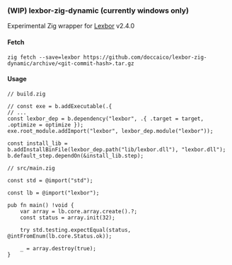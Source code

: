 ### (WIP) lexbor-zig-dynamic (currently windows only)
Experimental Zig wrapper for [Lexbor](https://github.com/lexbor/lexbor/) v2.4.0

#### Fetch
```
zig fetch --save=lexbor https://github.com/doccaico/lexbor-zig-dynamic/archive/<git-commit-hash>.tar.gz
```

#### Usage
```zig
// build.zig

// const exe = b.addExecutable(.{
// ...
const lexbor_dep = b.dependency("lexbor", .{ .target = target, .optimize = optimize });
exe.root_module.addImport("lexbor", lexbor_dep.module("lexbor"));

const install_lib = b.addInstallBinFile(lexbor_dep.path("lib/lexbor.dll"), "lexbor.dll");
b.default_step.dependOn(&install_lib.step);

// src/main.zig

const std = @import("std");

const lb = @import("lexbor");

pub fn main() !void {
    var array = lb.core.array.create().?;
    const status = array.init(32);

    try std.testing.expectEqual(status, @intFromEnum(lb.core.Status.ok));

    _ = array.destroy(true);
}
```
